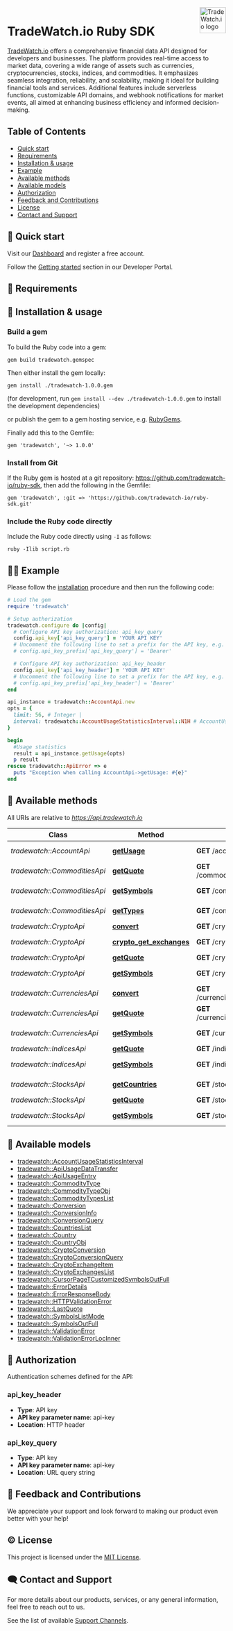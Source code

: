 <a href="https://tradewatch.io/">
<img src="https://pub-e8bb70a6cc1844138d6a55fa4a44ba42.r2.dev/logo-purple.png" alt="TradeWatch.io logo" title="TradeWatch.io" align="right" height="60" />
</a>

# TradeWatch.io Ruby SDK

[TradeWatch.io](https://tradewatch.io) offers a comprehensive financial data API designed for developers and businesses. The platform provides real-time access to market data, covering a wide range of assets such as currencies, cryptocurrencies, stocks, indices, and commodities. It emphasizes seamless integration, reliability, and scalability, making it ideal for building financial tools and services. Additional features include serverless functions, customizable API domains, and webhook notifications for market events, all aimed at enhancing business efficiency and informed decision-making.

## Table of Contents
- [Quick start](#-quick-start)
- [Requirements](#-requirements)
- [Installation & usage](#-installation--usage)
- [Example](#-example)
- [Available methods](#-available-methods)
- [Available models](#-available-models)
- [Authorization](#-authorization)
- [Feedback and Contributions](#-feedback-and-contributions)
- [License](#-license)
- [Contact and Support](#-contact-and-support)

## 🚀 Quick start

Visit our [Dashboard](https://dash.tradewatch.io/register) and register a free account.

Follow the [Getting started](https://tradewatch.io/docs/platform/getting-started) section in our Developer Portal.

## 📝 Requirements

## 🔨 Installation & usage

### Build a gem

To build the Ruby code into a gem:

```shell
gem build tradewatch.gemspec
```

Then either install the gem locally:

```shell
gem install ./tradewatch-1.0.0.gem
```

(for development, run `gem install --dev ./tradewatch-1.0.0.gem` to install the development dependencies)

or publish the gem to a gem hosting service, e.g. [RubyGems](https://rubygems.org/).

Finally add this to the Gemfile:

    gem 'tradewatch', '~> 1.0.0'

### Install from Git

If the Ruby gem is hosted at a git repository: https://github.com/tradewatch-io/ruby-sdk, then add the following in the Gemfile:

    gem 'tradewatch', :git => 'https://github.com/tradewatch-io/ruby-sdk.git'

### Include the Ruby code directly

Include the Ruby code directly using `-I` as follows:

```shell
ruby -Ilib script.rb
```

## 👨‍💻 Example

Please follow the [installation](#installation) procedure and then run the following code:

```ruby
# Load the gem
require 'tradewatch'

# Setup authorization
tradewatch.configure do |config|
  # Configure API key authorization: api_key_query
  config.api_key['api_key_query'] = 'YOUR API KEY'
  # Uncomment the following line to set a prefix for the API key, e.g. 'Bearer' (defaults to nil)
  # config.api_key_prefix['api_key_query'] = 'Bearer'

  # Configure API key authorization: api_key_header
  config.api_key['api_key_header'] = 'YOUR API KEY'
  # Uncomment the following line to set a prefix for the API key, e.g. 'Bearer' (defaults to nil)
  # config.api_key_prefix['api_key_header'] = 'Bearer'
end

api_instance = tradewatch::AccountApi.new
opts = {
  limit: 56, # Integer | 
  interval: tradewatch::AccountUsageStatisticsInterval::N1H # AccountUsageStatisticsInterval | 
}

begin
  #Usage statistics
  result = api_instance.getUsage(opts)
  p result
rescue tradewatch::ApiError => e
  puts "Exception when calling AccountApi->getUsage: #{e}"
end

```

## 📖 Available methods

All URIs are relative to *https://api.tradewatch.io*

Class | Method | HTTP request | Description
------------ | ------------- | ------------- | -------------
*tradewatch::AccountApi* | [**getUsage**](docs/AccountApi.md#getUsage) | **GET** /account/usage | Usage statistics
*tradewatch::CommoditiesApi* | [**getQuote**](docs/CommoditiesApi.md#getQuote) | **GET** /commodities/symbols/{symbol} | Last Quote
*tradewatch::CommoditiesApi* | [**getSymbols**](docs/CommoditiesApi.md#getSymbols) | **GET** /commodities/symbols | Available Symbols
*tradewatch::CommoditiesApi* | [**getTypes**](docs/CommoditiesApi.md#getTypes) | **GET** /commodities/types | Available Types
*tradewatch::CryptoApi* | [**convert**](docs/CryptoApi.md#convert) | **GET** /crypto/convert/{from}/{to} | Conversion
*tradewatch::CryptoApi* | [**crypto_get_exchanges**](docs/CryptoApi.md#crypto_get_exchanges) | **GET** /crypto/exchanges | Available Exchanges
*tradewatch::CryptoApi* | [**getQuote**](docs/CryptoApi.md#getQuote) | **GET** /crypto/symbols/{symbol} | Last Quote
*tradewatch::CryptoApi* | [**getSymbols**](docs/CryptoApi.md#getSymbols) | **GET** /crypto/symbols | Available Symbols
*tradewatch::CurrenciesApi* | [**convert**](docs/CurrenciesApi.md#convert) | **GET** /currencies/convert/{from}/{to} | Conversion
*tradewatch::CurrenciesApi* | [**getQuote**](docs/CurrenciesApi.md#getQuote) | **GET** /currencies/symbols/{symbol} | Last Quote
*tradewatch::CurrenciesApi* | [**getSymbols**](docs/CurrenciesApi.md#getSymbols) | **GET** /currencies/symbols | Available Symbols
*tradewatch::IndicesApi* | [**getQuote**](docs/IndicesApi.md#getQuote) | **GET** /indices/symbols/{symbol} | Last Quote
*tradewatch::IndicesApi* | [**getSymbols**](docs/IndicesApi.md#getSymbols) | **GET** /indices/symbols | Available Symbols
*tradewatch::StocksApi* | [**getCountries**](docs/StocksApi.md#getCountries) | **GET** /stocks/countries | Available Countries
*tradewatch::StocksApi* | [**getQuote**](docs/StocksApi.md#getQuote) | **GET** /stocks/symbols/{symbol} | Last Quote
*tradewatch::StocksApi* | [**getSymbols**](docs/StocksApi.md#getSymbols) | **GET** /stocks/symbols | Available Symbols


## 📖 Available models

 - [tradewatch::AccountUsageStatisticsInterval](docs/AccountUsageStatisticsInterval.md)
 - [tradewatch::ApiUsageDataTransfer](docs/ApiUsageDataTransfer.md)
 - [tradewatch::ApiUsageEntry](docs/ApiUsageEntry.md)
 - [tradewatch::CommodityType](docs/CommodityType.md)
 - [tradewatch::CommodityTypeObj](docs/CommodityTypeObj.md)
 - [tradewatch::CommodityTypesList](docs/CommodityTypesList.md)
 - [tradewatch::Conversion](docs/Conversion.md)
 - [tradewatch::ConversionInfo](docs/ConversionInfo.md)
 - [tradewatch::ConversionQuery](docs/ConversionQuery.md)
 - [tradewatch::CountriesList](docs/CountriesList.md)
 - [tradewatch::Country](docs/Country.md)
 - [tradewatch::CountryObj](docs/CountryObj.md)
 - [tradewatch::CryptoConversion](docs/CryptoConversion.md)
 - [tradewatch::CryptoConversionQuery](docs/CryptoConversionQuery.md)
 - [tradewatch::CryptoExchangeItem](docs/CryptoExchangeItem.md)
 - [tradewatch::CryptoExchangesList](docs/CryptoExchangesList.md)
 - [tradewatch::CursorPageTCustomizedSymbolsOutFull](docs/CursorPageTCustomizedSymbolsOutFull.md)
 - [tradewatch::ErrorDetails](docs/ErrorDetails.md)
 - [tradewatch::ErrorResponseBody](docs/ErrorResponseBody.md)
 - [tradewatch::HTTPValidationError](docs/HTTPValidationError.md)
 - [tradewatch::LastQuote](docs/LastQuote.md)
 - [tradewatch::SymbolsListMode](docs/SymbolsListMode.md)
 - [tradewatch::SymbolsOutFull](docs/SymbolsOutFull.md)
 - [tradewatch::ValidationError](docs/ValidationError.md)
 - [tradewatch::ValidationErrorLocInner](docs/ValidationErrorLocInner.md)


## 🔑 Authorization


Authentication schemes defined for the API:
### api_key_header


- **Type**: API key
- **API key parameter name**: api-key
- **Location**: HTTP header

### api_key_query


- **Type**: API key
- **API key parameter name**: api-key
- **Location**: URL query string


## 🤝 Feedback and Contributions

We appreciate your support and look forward to making our product even better with your help!

## ©️ License

This project is licensed under the [MIT License](http://opensource.org/licenses/MIT).

## 🗨️ Contact and Support

For more details about our products, services, or any general information, feel free to reach out to us.

See the list of available [Support Channels](https://tradewatch.io/docs/support/channels).
